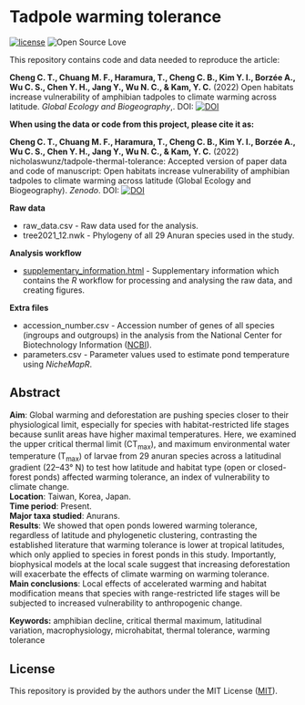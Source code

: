 # Tadpole warming tolerance
[![license](https://img.shields.io/badge/license-MIT%20+%20file%20LICENSE-lightgrey.svg)](https://choosealicense.com/)
![Open Source
Love](https://badges.frapsoft.com/os/v2/open-source.svg?v=103)

This repository contains code and data needed to reproduce the article:

**Cheng C. T., Chuang M. F., Haramura, T., Cheng C. B., Kim Y. I., Borzée A., Wu C. S., Chen Y. H., Jang Y., Wu N. C., & Kam, Y. C.** (2022) Open habitats increase vulnerability of amphibian tadpoles to climate warming across latitude. *Global Ecology and Biogeography*,. DOI: [![DOI](https://zenodo.org/badge/DOI/10.1111/geb.13602.svg)](https://doi.org/10.1111/geb.13602)

**When using the data or code from this project, please cite it as:**

**Cheng C. T., Chuang M. F., Haramura, T., Cheng C. B., Kim Y. I., Borzée A., Wu C. S., Chen Y. H., Jang Y., Wu N. C., & Kam, Y. C.** (2022) nicholaswunz/tadpole-thermal-tolerance: Accepted version of paper data and code of manuscript: Open habitats increase vulnerability of amphibian tadpoles to climate warming across latitude (Global Ecology and Biogeography). *Zenodo*. DOI: [![DOI](https://zenodo.org/badge/380666981.svg)](https://zenodo.org/badge/latestdoi/380666981)

**Raw data**
- raw_data.csv - Raw data used for the analysis.
- tree2021_12.nwk - Phylogeny of all 29 Anuran species used in the study.

**Analysis workflow**
- [supplementary_information.html](https://nicholaswunz.github.io/tadpole-thermal-tolerance/supplementary_information.html) - Supplementary information which contains the *R* workflow for processing and analysing the raw data, and creating figures.

**Extra files**
- accession_number.csv - Accession number of genes of all species (ingroups and outgroups) in the analysis from the National Center for Biotechnology Information ([NCBI](https://www.ncbi.nlm.nih.gov/)).
- parameters.csv - Parameter values used to estimate pond temperature using *NicheMapR*.

## Abstract
**Aim**: Global warming and deforestation are pushing species closer to their physiological limit, especially for species with habitat-restricted life stages because sunlit areas have higher maximal temperatures. Here, we examined the upper critical thermal limit (CT<sub>max</sub>), and maximum environmental water temperature (T<sub>max</sub>) of larvae from 29 anuran species across a latitudinal gradient (22–43° N) to test how latitude and habitat type (open or closed-forest ponds) affected warming tolerance, an index of vulnerability to climate change.  
**Location**: Taiwan, Korea, Japan.  
**Time period**: Present.  
**Major taxa studied**: Anurans.  
**Results**: We showed that open ponds lowered warming tolerance, regardless of latitude and phylogenetic clustering, contrasting the established literature that warming tolerance is lower at tropical latitudes, which only applied to species in forest ponds in this study. Importantly, biophysical models at the local scale suggest that increasing deforestation will exacerbate the effects of climate warming on warming tolerance.  
**Main conclusions**: Local effects of accelerated warming and habitat modification means that species with range-restricted life stages will be subjected to increased vulnerability to anthropogenic change.  

**Keywords:** amphibian decline, critical thermal maximum, latitudinal variation, macrophysiology, microhabitat, thermal tolerance, warming tolerance

## License
This repository is provided by the authors under the MIT License ([MIT](http://opensource.org/licenses/MIT)).
